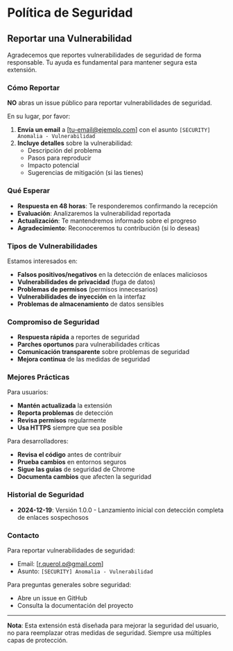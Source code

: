 # Política de Seguridad

## Reportar una Vulnerabilidad

Agradecemos que reportes vulnerabilidades de seguridad de forma responsable. Tu ayuda es fundamental para mantener segura esta extensión.

### Cómo Reportar

**NO** abras un issue público para reportar vulnerabilidades de seguridad.

En su lugar, por favor:

1. **Envía un email** a [tu-email@ejemplo.com] con el asunto `[SECURITY] Anomalia - Vulnerabilidad`
2. **Incluye detalles** sobre la vulnerabilidad:
   - Descripción del problema
   - Pasos para reproducir
   - Impacto potencial
   - Sugerencias de mitigación (si las tienes)

### Qué Esperar

- **Respuesta en 48 horas**: Te responderemos confirmando la recepción
- **Evaluación**: Analizaremos la vulnerabilidad reportada
- **Actualización**: Te mantendremos informado sobre el progreso
- **Agradecimiento**: Reconoceremos tu contribución (si lo deseas)

### Tipos de Vulnerabilidades

Estamos interesados en:

- **Falsos positivos/negativos** en la detección de enlaces maliciosos
- **Vulnerabilidades de privacidad** (fuga de datos)
- **Problemas de permisos** (permisos innecesarios)
- **Vulnerabilidades de inyección** en la interfaz
- **Problemas de almacenamiento** de datos sensibles

### Compromiso de Seguridad

- **Respuesta rápida** a reportes de seguridad
- **Parches oportunos** para vulnerabilidades críticas
- **Comunicación transparente** sobre problemas de seguridad
- **Mejora continua** de las medidas de seguridad

### Mejores Prácticas

Para usuarios:

- **Mantén actualizada** la extensión
- **Reporta problemas** de detección
- **Revisa permisos** regularmente
- **Usa HTTPS** siempre que sea posible

Para desarrolladores:

- **Revisa el código** antes de contribuir
- **Prueba cambios** en entornos seguros
- **Sigue las guías** de seguridad de Chrome
- **Documenta cambios** que afecten la seguridad

### Historial de Seguridad

- **2024-12-19**: Versión 1.0.0 - Lanzamiento inicial con detección completa de enlaces sospechosos

### Contacto

Para reportar vulnerabilidades de seguridad:
- Email: [r.querol.p@gmail.com]
- Asunto: `[SECURITY] Anomalia - Vulnerabilidad`

Para preguntas generales sobre seguridad:
- Abre un issue en GitHub
- Consulta la documentación del proyecto

---

**Nota**: Esta extensión está diseñada para mejorar la seguridad del usuario, no para reemplazar otras medidas de seguridad. Siempre usa múltiples capas de protección. 